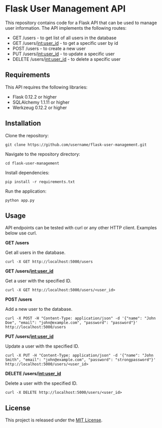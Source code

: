 # Flask User Management API

This repository contains code for a Flask API that can be used to manage user information. The API implements the following routes:

* GET /users - to get list of all users in the database
* GET /users/<int:user_id> - to get a specific user by id
* POST /users - to create a new user
* PUT /users/<int:user_id> - to update a specific user
* DELETE /users/<int:user_id> - to delete a specific user

## Requirements

This API requires the following libraries:

* Flask 0.12.2 or higher
* SQLAlchemy 1.1.11 or higher
* Werkzeug 0.12.2 or higher

## Installation

Clone the repository:

```
git clone https://github.com/username/flask-user-management.git
```

Navigate to the repository directory:

```
cd flask-user-management
```

Install dependencies:

```
pip install -r requirements.txt
```

Run the application:

```
python app.py
```

## Usage

API endpoints can be tested with curl or any other HTTP client. Examples below use curl.

**GET /users**

Get all users in the database.

```
curl -X GET http://localhost:5000/users
```

**GET /users/<int:user_id>**

Get a user with the specified ID.

```
curl -X GET http://localhost:5000/users/<user_id>
```

**POST /users**

Add a new user to the database.

```
curl -X POST -H "Content-Type: application/json" -d '{"name": "John Doe", "email": "john@example.com", "password": "password"}' http://localhost:5000/users
```

**PUT /users/<int:user_id>**

Update a user with the specified ID.

```
curl -X PUT -H "Content-Type: application/json" -d '{"name": "John Smith", "email": "john@example.com", "password": "strongpassword"}' http://localhost:5000/users/<user_id>
```

**DELETE /users/<int:user_id>**

Delete a user with the specified ID.

```
curl -X DELETE http://localhost:5000/users/<user_id>
```

## License

This project is released under the [MIT License](https://choosealicense.com/licenses/mit/).